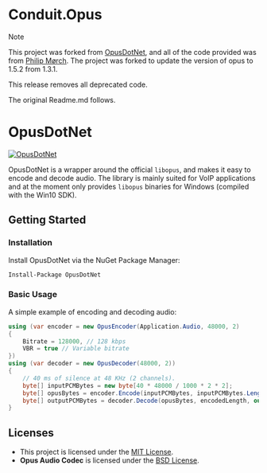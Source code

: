 # Conduit.Opus

> [!NOTE]
> This project was forked from [OpusDotNet](https://github.com/mrphil2105/OpusDotNet), 
and all of the code provided was from [Philip Mørch](https://github.com/mrphil2105). The 
project was forked to update the version of opus to 1.5.2 from 1.3.1.

This release removes all deprecated code.

The original Readme.md follows.

# OpusDotNet
[![OpusDotNet](https://img.shields.io/nuget/v/OpusDotNet.svg?style=flat-square&label=OpusDotNet)](https://www.nuget.org/packages/OpusDotNet)

OpusDotNet is a wrapper around the official `libopus`, and makes it easy to encode and decode audio.
The library is mainly suited for VoIP applications and at the moment only provides `libopus` binaries for Windows (compiled with the Win10 SDK).

## Getting Started
### Installation
Install OpusDotNet via the NuGet Package Manager:
```
Install-Package OpusDotNet
```

### Basic Usage
A simple example of encoding and decoding audio:
```csharp
using (var encoder = new OpusEncoder(Application.Audio, 48000, 2)
{
    Bitrate = 128000, // 128 kbps
    VBR = true // Variable bitrate
})
using (var decoder = new OpusDecoder(48000, 2))
{
    // 40 ms of silence at 48 KHz (2 channels).
    byte[] inputPCMBytes = new byte[40 * 48000 / 1000 * 2 * 2];
    byte[] opusBytes = encoder.Encode(inputPCMBytes, inputPCMBytes.Length, out int encodedLength);
    byte[] outputPCMBytes = decoder.Decode(opusBytes, encodedLength, out int decodedLength);
}
```

## Licenses
 - This project is licensed under the [MIT License](LICENSE.md).
 - **Opus Audio Codec** is licensed under the [BSD License](https://opus-codec.org/license/).

